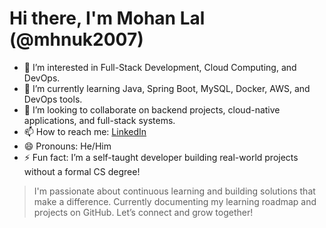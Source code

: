 # Hi there, I'm Mohan Lal (@mhnuk2007)

- 👀 I’m interested in Full-Stack Development, Cloud Computing, and DevOps.
- 🌱 I’m currently learning Java, Spring Boot, MySQL, Docker, AWS, and DevOps tools.
- 💞️ I’m looking to collaborate on backend projects, cloud-native applications, and full-stack systems.
- 📫 How to reach me: [LinkedIn](https://www.linkedin.com/in/mohan-lal-b79790126?) 
- 😄 Pronouns: He/Him
- ⚡ Fun fact: I’m a self-taught developer building real-world projects without a formal CS degree!

> I'm passionate about continuous learning and building solutions that make a difference. Currently documenting my learning roadmap and projects on GitHub. Let’s connect and grow together!
